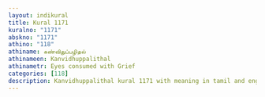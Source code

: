 ```yaml
---
layout: indikural
title: Kural 1171
kuralno: "1171"
abskno: "1171"
athino: "118"
athiname: கண்விதுப்பழிதல்
athinameen: Kanvidhuppalithal
athinametr: Eyes consumed with Grief
categories: [118]
description: Kanvidhuppalithal kural 1171 with meaning in tamil and english 
---
```


